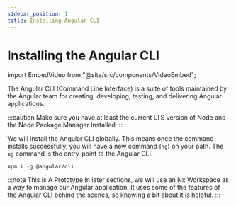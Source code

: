 ```yaml
---
sidebar_position: 1
title: Installing Angular CLI
---
```


# Installing the Angular CLI

import EmbedVideo from "@site/src/components/VideoEmbed";

The Angular CLI (Command Line Interface) is a suite of tools maintained by the Angular team for creating, developing, testing, and delivering Angular applications.

:::caution
Make sure you have at least the current LTS version of Node and the Node Package Manager Installed
:::

We will install the Angular CLI globally. This means once the command installs successfully, you will have a new command (`ng`) on your path. The `ng` command is the entry-point to the Angular CLI.

```shell
npm i -g @angular/cli
```

<EmbedVideo id="814286011" />

:::note This is A Prototype
In later sections, we will use an Nx Workspace as a way to manage our Angular
application. It uses some of the features of the Angular CLI behind the scenes, so
knowing a bit about it is helpful.
:::
